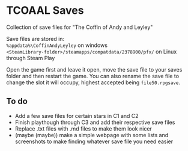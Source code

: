 # TCOAAL Saves

Collection of save files for "The Coffin of Andy and Leyley"

Save files are stored in:\
`%appdata%\CoffinAndyLeyley` on windows\
`<SteamLibrary-folder>/steamapps/compatdata/2378900/pfx/` on Linux through Steam Play


Open the game first and leave it open, move the save file to your saves folder and then restart the game. You can also rename the save file to change the slot it will occupy, highest accepted being `file50.rpgsave`.

## To do
- Add a few save files for certain stars in C1 and C2
- Finish playthough through C3 and add their respective save files
- Replace .txt files with .md files to make them look nicer
- (maybe (maybe)) make a simple webpage with some lists and screenshots to make finding whatever save file you need easier
